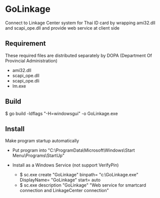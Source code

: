 
# GoLinkage
Connect to Linkage Center system for Thai ID card by wrapping ami32.dll and scapi_ope.dll
and provide web service at client side

## Requirement
These required files are distributed separately by DOPA (Department Of Provincial Administration)
- ami32.dll
- scapi_ope.dll
- scapi_ope.dli
- lm.exe

## Build
$ go build -ldflags "-H=windowsgui" -o GoLinkage.exe

## Install
Make program startup automatically 

- Put program into "C:\ProgramData\Microsoft\Windows\Start Menu\Programs\StartUp"

- Install as a Windows Service (not support VerifyPin)
  - $ sc.exe create "GoLinkage" binpath= "c:\GoLinkage.exe" DisplayName= "GoLinkage" start= auto
  - $ sc.exe description "GoLinkage" "Web service for smartcard connection and LinkageCenter connection"

